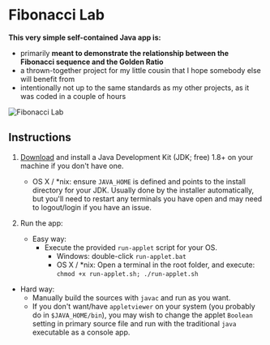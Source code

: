 # Fibonacci Lab

**This very simple self-contained Java app is:**
 - primarily __meant to demonstrate the relationship between the Fibonacci sequence and the Golden Ratio__
 - a thrown-together project for my little cousin that I hope somebody else will benefit from
 - intentionally not up to the same standards as my other projects, as it was coded in a couple of hours

![Fibonacci Lab](http://www.entangledloops.com/img/fibonacci.png)

## Instructions

1. [Download](http://www.oracle.com/technetwork/java/javase/downloads/jdk8-downloads-2133151.html) and install a Java Development Kit (JDK; free) 1.8+ on your machine if you don't have one. 
     - OS X / \*nix: ensure `JAVA_HOME` is defined and points to the install directory for your JDK. Usually done by the installer automatically, but you'll need to restart any terminals you have open and may need to logout/login if you have an issue.

2. Run the app:

   - Easy way:
     - Execute the provided `run-applet` script for your OS.
        - Windows: double-click `run-applet.bat`
        - OS X / \*nix: Open a terminal in the root folder, and execute: `chmod +x run-applet.sh; ./run-applet.sh`
  - Hard way:
     - Manually build the sources with `javac` and run as you want. 
     - If you don't want/have `appletviewer` on your system (you probably do in `$JAVA_HOME/bin`), you may wish to change the applet `Boolean` setting in primary source file and run with the traditional `java` executable as a console app.
  

